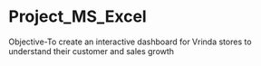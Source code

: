 # Project_MS_Excel
Objective-To create an interactive dashboard for Vrinda stores to understand their customer and sales growth
